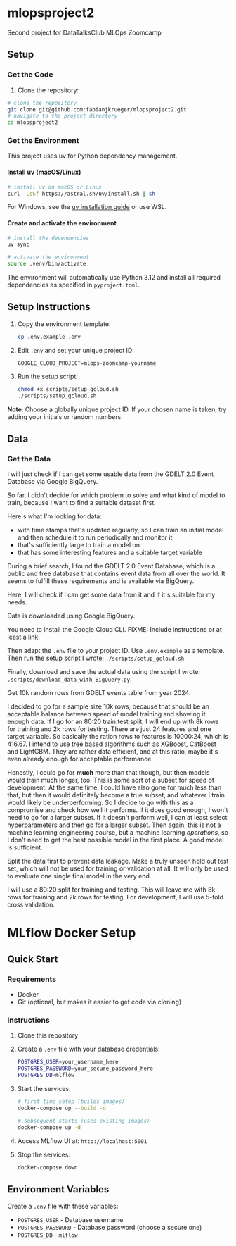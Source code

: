 # mlopsproject2
Second project for DataTalksClub MLOps Zoomcamp

## Setup

### Get the Code

1. Clone the repository:

```bash
# clone the repository
git clone git@github.com:fabianjkrueger/mlopsproject2.git
# navigate to the project directory
cd mlopsproject2
```

### Get the Environment

This project uses uv for Python dependency management.

#### Install uv (macOS/Linux)

```bash
# install uv on macOS or Linux
curl -LsSf https://astral.sh/uv/install.sh | sh
```

For Windows, see the [uv installation guide](https://docs.astral.sh/uv/getting-started/installation/) or use WSL.

#### Create and activate the environment

```bash
# install the dependencies
uv sync

# activate the environment
source .venv/bin/activate
```

The environment will automatically use Python 3.12 and install all required dependencies as specified in `pyproject.toml`.

## Setup Instructions

1. Copy the environment template:
   ```bash
   cp .env.example .env
   ```

2. Edit `.env` and set your unique project ID:
   ```env
   GOOGLE_CLOUD_PROJECT=mlops-zoomcamp-yourname
   ```

3. Run the setup script:
   ```bash
   chmod +x scripts/setup_gcloud.sh
   ./scripts/setup_gcloud.sh
   ```

**Note**: Choose a globally unique project ID. If your chosen name is taken, try adding your initials or random numbers.

## Data

### Get the Data


I will just check if I can get some usable data from the GDELT 2.0 Event
Database via Google BigQuery.

So far, I didn't decide for which problem to solve and what kind of model to
train, because I want to find a suitable dataset first.

Here's what I'm looking for data:
- with time stamps that's updated regularly, so I can train an initial model
and then schedule it to run periodically and monitor it
- that's sufficiently large to train a model on
- that has some interesting features and a suitable target variable

During a brief search, I found the GDELT 2.0 Event Database, which is a public
and free database that contains event data from all over the world.
It seems to fulfill these requirements and is available via BigQuery.

Here, I will check if I can get some data from it and if it's suitable for my
needs.

Data is downloaded using Google BigQuery.

You need to install the Google Cloud CLI.
FIXME: Include instructions or at least a link.

Then adapt the `.env` file to your project ID. Use `.env.example` as a template.
Then run the setup script I wrote: `./scripts/setup_gcloud.sh`

Finally, download and save the actual data using the script I wrote:
`.scripts/download_data_with_BigQuery.py`.


Get 10k random rows from GDELT events table from year 2024.

I decided to go for a sample size 10k rows, because that should be an acceptable
balance between speed of model training and showing it enough data.
If I go for an 80:20 train:test split, I will end up with 8k rows for training
and 2k rows for testing.
There are just 24 features and one target variable.
So basically the ration rows to features is 10000:24, which is 416.67.
I intend to use tree based algorithms such as XGBoost, CatBoost and LightGBM.
They are rather data efficient, and at this ratio, maybe it's even already
enough for acceptable performance.

Honestly, I could go for **much** more than that though, but then models would
train much longer, too.
This is some sort of a subset for speed of development.
At the same time, I could have also gone for much less than that, but then it
would definitely become a true subset, and whatever I train would likely be
underperforming.
So I decide to go with this as a compromise and check how well it performs.
If it does good enough, I won't need to go for a larger subset.
If it doesn't perform well, I can at least select hyperparameters and then go
for a larger subset.
Then again, this is not a machine learning engineering course, but a machine
learning *operations*, so I don't need to get the best possible model in the
first place.
A good model is sufficient.


Split the data first to prevent data leakage.
Make a truly unseen hold out test set, which will not be used for training or
validation at all.
It will only be used to evaluate one single final model in the very end.

I will use a 80:20 split for training and testing.
This will leave me with 8k rows for training and 2k rows for testing.
For development, I will use 5-fold cross validation.



# MLflow Docker Setup

## Quick Start

### Requirements

- Docker
- Git (optional, but makes it easier to get code via cloning)

### Instructions

1. Clone this repository

2. Create a `.env` file with your database credentials:

   ```bash
   POSTGRES_USER=your_username_here
   POSTGRES_PASSWORD=your_secure_password_here
   POSTGRES_DB=mlflow
   ```
   
3. Start the services:
   
   ```bash
   # first time setup (builds images)
   docker-compose up --build -d
   
   # subsequent starts (uses existing images)
   docker-compose up -d
   ```

4. Access MLflow UI at: `http://localhost:5001`

5. Stop the services:

   ```bash
   docker-compose down
   ```

## Environment Variables

Create a `.env` file with these variables:
- `POSTGRES_USER` - Database username
- `POSTGRES_PASSWORD` - Database password (choose a secure one)
- `POSTGRES_DB` - `mlflow`




